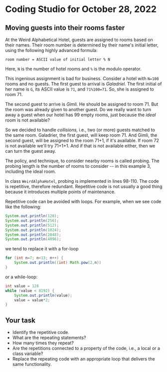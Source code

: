# Coding Studio for October 28, 2022

## Moving guests into their rooms faster

At the Weird Alphabetical Hotel, guests are assigned to rooms based on their names. Their room number is determined by their name's initial letter, using the following highly advanced formula:

``room number = ASCII value of initial letter % N``

Here, ``N`` is the number of hotel rooms and ``%`` is the modulo operator.

This ingenious assignment is bad for business. Consider a hotel with ``N=100`` rooms and no guests. The first guest to arrival is *Galadriel.* The first initial of her name is ``G``, its ASCII value is ``71``, and ``71%100=71``. So, she is assigned to room 71.

The second guest to arrive is *Gimli.* He should be assigned to room 71. But the room was already given to another guest. Do we really want to turn away a guest when our hotel has 99 empty rooms, just because the *ideal* room is not available?

So we decided to handle *collisions,* i.e., two (or more) guests matched to the same room. Galadrier, the first guest, will keep room 71. And Gimli, the second guest, will be assigned to the room 71+1, if it's available. If room 72 is not available we'll try 71+1+1. And if that is not available either, then we can turn the guest away.

The policy, and technique, to consider nearby rooms is called probing. The probing length is the number of rooms to consider -- in this example 3, including the ideal room.

In class ``WeirdAlphaHotel``, probing is implemented in lines 98-110. The code is repetitive, therefore redundant. Repetitive code is not usually a good thing because it introduces multiple points of maintenance.

Repetitive code can be avoided with loops. For example, when we see code like the following:

```java
System.out.println(128);
System.out.println(256);
System.out.println(512);
System.out.println(1024);
System.out.println(2048);
System.out.println(4096);
```

we tend to replace it with a for-loop

```java
for (int n=7; n<13; n++) {
    System.out.println((int) Math.pow(2,n))
}
```

or a while-loop:

```java
int value = 128
while (value < 8192) {
    System.out.println(value);
    value = value*2;
}
```

## Your task

* Identify the repetitive code. 
* What are the repeating statements? 
* How many times they repeat?
* Are the repetitions connected to a property of the code, i.e., a local or a class variable?
* Replace the repeating code with an appropriate loop that delivers the same functionality.